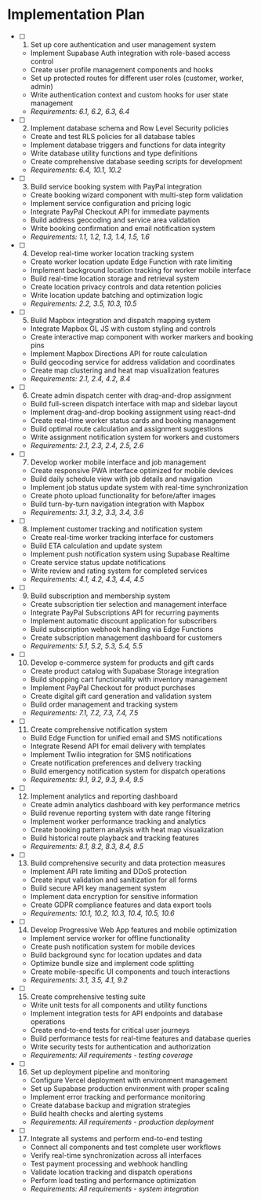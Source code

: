 # Implementation Plan

- [ ] 1. Set up core authentication and user management system
  - Implement Supabase Auth integration with role-based access control
  - Create user profile management components and hooks
  - Set up protected routes for different user roles (customer, worker, admin)
  - Write authentication context and custom hooks for user state management
  - _Requirements: 6.1, 6.2, 6.3, 6.4_

- [ ] 2. Implement database schema and Row Level Security policies
  - Create and test RLS policies for all database tables
  - Implement database triggers and functions for data integrity
  - Write database utility functions and type definitions
  - Create comprehensive database seeding scripts for development
  - _Requirements: 6.4, 10.1, 10.2_

- [ ] 3. Build service booking system with PayPal integration
  - Create booking wizard component with multi-step form validation
  - Implement service configuration and pricing logic
  - Integrate PayPal Checkout API for immediate payments
  - Build address geocoding and service area validation
  - Write booking confirmation and email notification system
  - _Requirements: 1.1, 1.2, 1.3, 1.4, 1.5, 1.6_

- [ ] 4. Develop real-time worker location tracking system
  - Create worker location update Edge Function with rate limiting
  - Implement background location tracking for worker mobile interface
  - Build real-time location storage and retrieval system
  - Create location privacy controls and data retention policies
  - Write location update batching and optimization logic
  - _Requirements: 2.2, 3.5, 10.3, 10.5_

- [ ] 5. Build Mapbox integration and dispatch mapping system
  - Integrate Mapbox GL JS with custom styling and controls
  - Create interactive map component with worker markers and booking pins
  - Implement Mapbox Directions API for route calculation
  - Build geocoding service for address validation and coordinates
  - Create map clustering and heat map visualization features
  - _Requirements: 2.1, 2.4, 4.2, 8.4_

- [ ] 6. Create admin dispatch center with drag-and-drop assignment
  - Build full-screen dispatch interface with map and sidebar layout
  - Implement drag-and-drop booking assignment using react-dnd
  - Create real-time worker status cards and booking management
  - Build optimal route calculation and assignment suggestions
  - Write assignment notification system for workers and customers
  - _Requirements: 2.1, 2.3, 2.4, 2.5, 2.6_

- [ ] 7. Develop worker mobile interface and job management
  - Create responsive PWA interface optimized for mobile devices
  - Build daily schedule view with job details and navigation
  - Implement job status update system with real-time synchronization
  - Create photo upload functionality for before/after images
  - Build turn-by-turn navigation integration with Mapbox
  - _Requirements: 3.1, 3.2, 3.3, 3.4, 3.6_

- [ ] 8. Implement customer tracking and notification system
  - Create real-time worker tracking interface for customers
  - Build ETA calculation and update system
  - Implement push notification system using Supabase Realtime
  - Create service status update notifications
  - Write review and rating system for completed services
  - _Requirements: 4.1, 4.2, 4.3, 4.4, 4.5_

- [ ] 9. Build subscription and membership system
  - Create subscription tier selection and management interface
  - Integrate PayPal Subscriptions API for recurring payments
  - Implement automatic discount application for subscribers
  - Build subscription webhook handling via Edge Functions
  - Create subscription management dashboard for customers
  - _Requirements: 5.1, 5.2, 5.3, 5.4, 5.5_

- [ ] 10. Develop e-commerce system for products and gift cards
  - Create product catalog with Supabase Storage integration
  - Build shopping cart functionality with inventory management
  - Implement PayPal Checkout for product purchases
  - Create digital gift card generation and validation system
  - Build order management and tracking system
  - _Requirements: 7.1, 7.2, 7.3, 7.4, 7.5_

- [ ] 11. Create comprehensive notification system
  - Build Edge Function for unified email and SMS notifications
  - Integrate Resend API for email delivery with templates
  - Implement Twilio integration for SMS notifications
  - Create notification preferences and delivery tracking
  - Build emergency notification system for dispatch operations
  - _Requirements: 9.1, 9.2, 9.3, 9.4, 9.5_

- [ ] 12. Implement analytics and reporting dashboard
  - Create admin analytics dashboard with key performance metrics
  - Build revenue reporting system with date range filtering
  - Implement worker performance tracking and analytics
  - Create booking pattern analysis with heat map visualization
  - Build historical route playback and tracking features
  - _Requirements: 8.1, 8.2, 8.3, 8.4, 8.5_

- [ ] 13. Build comprehensive security and data protection measures
  - Implement API rate limiting and DDoS protection
  - Create input validation and sanitization for all forms
  - Build secure API key management system
  - Implement data encryption for sensitive information
  - Create GDPR compliance features and data export tools
  - _Requirements: 10.1, 10.2, 10.3, 10.4, 10.5, 10.6_

- [ ] 14. Develop Progressive Web App features and mobile optimization
  - Implement service worker for offline functionality
  - Create push notification system for mobile devices
  - Build background sync for location updates and data
  - Optimize bundle size and implement code splitting
  - Create mobile-specific UI components and touch interactions
  - _Requirements: 3.1, 3.5, 4.1, 9.2_

- [ ] 15. Create comprehensive testing suite
  - Write unit tests for all components and utility functions
  - Implement integration tests for API endpoints and database operations
  - Create end-to-end tests for critical user journeys
  - Build performance tests for real-time features and database queries
  - Write security tests for authentication and authorization
  - _Requirements: All requirements - testing coverage_

- [ ] 16. Set up deployment pipeline and monitoring
  - Configure Vercel deployment with environment management
  - Set up Supabase production environment with proper scaling
  - Implement error tracking and performance monitoring
  - Create database backup and migration strategies
  - Build health checks and alerting systems
  - _Requirements: All requirements - production deployment_

- [ ] 17. Integrate all systems and perform end-to-end testing
  - Connect all components and test complete user workflows
  - Verify real-time synchronization across all interfaces
  - Test payment processing and webhook handling
  - Validate location tracking and dispatch operations
  - Perform load testing and performance optimization
  - _Requirements: All requirements - system integration_